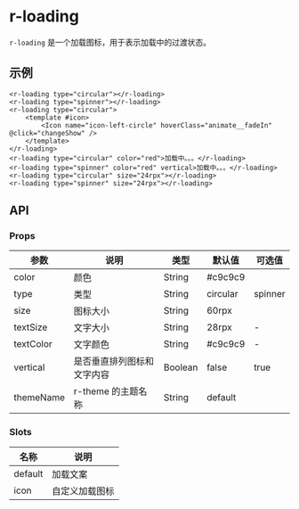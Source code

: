 # r-loading

`r-loading` 是一个加载图标，用于表示加载中的过渡状态。

## 示例

```vue
<r-loading type="circular"></r-loading>
<r-loading type="spinner"></r-loading>
<r-loading type="circular">
    <template #icon>
        <Icon name="icon-left-circle" hoverClass="animate__fadeIn" @click="changeShow" />
    </template>
</r-loading>
<r-loading type="circular" color="red">加载中。。。</r-loading>
<r-loading type="spinner" color="red" vertical>加载中。。。</r-loading>
<r-loading type="circular" size="24rpx"></r-loading>
<r-loading type="spinner" size="24rpx"></r-loading>
```

## API

### Props

| 参数      | 说明                       | 类型    | 默认值   | 可选值  |
| --------- | -------------------------- | ------- | -------- | ------- |
| color     | 颜色                       | String  | \#c9c9c9 |         |
| type      | 类型                       | String  | circular | spinner |
| size      | 图标大小                   | String  | 60rpx    |         |
| textSize  | 文字大小                   | String  | 28rpx    | -       |
| textColor | 文字颜色                   | String  | \#c9c9c9 | -       |
| vertical  | 是否垂直排列图标和文字内容 | Boolean | false    | true    |
| themeName | r-theme 的主题名称         | String  | default  |         |

### Slots

| 名称    | 说明           |
| ------- | -------------- |
| default | 加载文案       |
| icon    | 自定义加载图标 |
